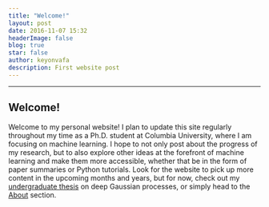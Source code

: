 ```yaml
---
title: "Welcome!"
layout: post
date: 2016-11-07 15:32
headerImage: false
blog: true
star: false
author: keyonvafa
description: First website post
---
```


---

## Welcome!

Welcome to my personal website! I plan to update this site regularly throughout my time as a Ph.D. student at Columbia University, where I am focusing on machine learning. I hope to not only post about the progress of my research, but to also explore other ideas at the forefront of machine learning and make them more accessible, whether that be in the form of paper summaries or Python tutorials. Look for the website to pick up more content in the upcoming months and years, but for now, check out my <a href="{{site.base_url}}/deep-gaussian-processes/">undergraduate thesis</a> on deep Gaussian processes, or simply head to the <a href="{{site.base_url}}/about/">About</a> section. 
